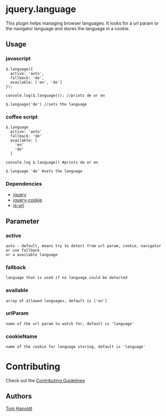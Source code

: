 # jquery.language

This plugin helps managing browser languages. It looks for a url param or the navigator language and stores the language in a cookie.

## Usage
### javascript
    $.language({
      active: 'auto',
      fallback: 'de',
      available: ['en', 'de']
    });

    console.log($.language()); //prints de or en

    $.language('de') //sets the language

### coffee script
    $.language
      active: 'auto'
      fallback: 'de'
      available: [
        'en'
        'de'
      ]

    console.log $.language() #prints de or en

    $.language 'de' #sets the language

### Dependencies
  * [jquery](https://jquery.com)
  * [jquery-cookie](https://github.com/carhartl/jquery-cookie)
  * [js-url](https://github.com/websanova/js-url)

## Parameter
### active
    auto - default, means try to detect from url param, cookie, navigator or use fallback
    or a available language

### fallback
    language that is used if no language could be detected

### available
    array of allowed languages, default is ['en']

### urlParam
    name of the url param to watch for, default is 'language'

### cookieName
    name of the cookie for language storing, default is 'language'

# Contributing

Check out the [Contributing Guidelines](CONTRIBUTING.md)

## Authors

[Tom Hanoldt](https://github.com/monotom)

